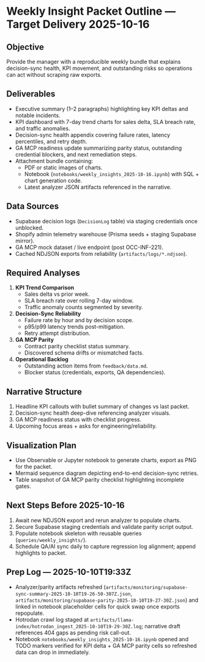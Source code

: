 # Weekly Insight Packet Outline — Target Delivery 2025-10-16

## Objective
Provide the manager with a reproducible weekly bundle that explains decision-sync health, KPI movement, and outstanding risks so operations can act without scraping raw exports.

## Deliverables
- Executive summary (1–2 paragraphs) highlighting key KPI deltas and notable incidents.
- KPI dashboard with 7-day trend charts for sales delta, SLA breach rate, and traffic anomalies.
- Decision-sync health appendix covering failure rates, latency percentiles, and retry depth.
- GA MCP readiness update summarizing parity status, outstanding credential blockers, and next remediation steps.
- Attachment bundle containing:
  - PDF or static images of charts.
  - Notebook (`notebooks/weekly_insights_2025-10-16.ipynb`) with SQL + chart generation code.
  - Latest analyzer JSON artifacts referenced in the narrative.

## Data Sources
- Supabase decision logs (`DecisionLog` table) via staging credentials once unblocked.
- Shopify admin telemetry warehouse (Prisma seeds + staging Supabase mirror).
- GA MCP mock dataset / live endpoint (post OCC-INF-221).
- Cached NDJSON exports from reliability (`artifacts/logs/*.ndjson`).

## Required Analyses
1. **KPI Trend Comparison**
   - Sales delta vs prior week.
   - SLA breach rate over rolling 7-day window.
   - Traffic anomaly counts segmented by severity.
2. **Decision-Sync Reliability**
   - Failure rate by hour and by decision scope.
   - p95/p99 latency trends post-mitigation.
   - Retry attempt distribution.
3. **GA MCP Parity**
   - Contract parity checklist status summary.
   - Discovered schema drifts or mismatched facts.
4. **Operational Backlog**
   - Outstanding action items from `feedback/data.md`.
   - Blocker status (credentials, exports, QA dependencies).

## Narrative Structure
1. Headline KPI callouts with bullet summary of changes vs last packet.
2. Decision-sync health deep-dive referencing analyzer visuals.
3. GA MCP readiness status with checklist progress.
4. Upcoming focus areas + asks for engineering/reliability.

## Visualization Plan
- Use Observable or Jupyter notebook to generate charts, export as PNG for the packet.
- Mermaid sequence diagram depicting end-to-end decision-sync retries.
- Table snapshot of GA MCP parity checklist highlighting incomplete gates.

## Next Steps Before 2025-10-16
1. Await new NDJSON export and rerun analyzer to populate charts.
2. Secure Supabase staging credentials and validate parity script output.
3. Populate notebook skeleton with reusable queries (`queries/weekly_insights/`).
4. Schedule QA/AI sync daily to capture regression log alignment; append highlights to packet.

## Prep Log — 2025-10-10T19:33Z
- Analyzer/parity artifacts refreshed (`artifacts/monitoring/supabase-sync-summary-2025-10-10T19-26-50-307Z.json`, `artifacts/monitoring/supabase-parity-2025-10-10T19-27-30Z.json`) and linked in notebook placeholder cells for quick swap once exports repopulate.
- Hotrodan crawl log staged at `artifacts/llama-index/hotrodan_ingest_2025-10-10T19-29-30Z.log`; narrative draft references 404 gaps as pending risk call-out.
- Notebook `notebooks/weekly_insights_2025-10-16.ipynb` opened and TODO markers verified for KPI delta + GA MCP parity cells so refreshed data can drop in immediately.
